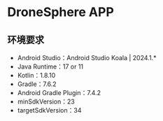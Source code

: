 # DroneSphere APP

## 环境要求

- Android Studio：Android Studio Koala | 2024.1.*
- Java Runtime：17 or 11
- Kotlin：1.8.10
- Gradle：7.6.2
- Android Gradle Plugin：7.4.2
- minSdkVersion：23
- targetSdkVersion：34
